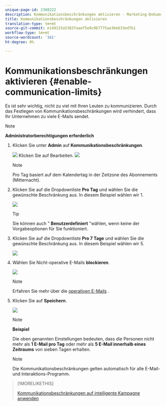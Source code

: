 ```yaml
---
unique-page-id: 2360222
description: Kommunikationsbeschränkungen aktivieren - Marketing-Dokumente - Produktdokumentation
title: Kommunikationsbeschränkungen aktivieren
translation-type: tm+mt
source-git-commit: e149133a5383faaef5e9c9b7775ae36e633ed7b1
workflow-type: tm+mt
source-wordcount: '161'
ht-degree: 0%

---
```



# Kommunikationsbeschränkungen aktivieren {#enable-communication-limits}

Es ist sehr wichtig, nicht zu viel mit Ihren Leuten zu kommunizieren. Durch das Festlegen von Kommunikationsbeschränkungen wird verhindert, dass Ihr Unternehmen zu viele E-Mails sendet.

>[!NOTE]
>
>**Administratorberechtigungen erforderlich**

1. Klicken Sie unter **Admin** auf **Kommunikationsbeschränkungen**.

   ![](assets/image2014-9-18-15-3a53-3a37.png)
Klicken Sie auf Bearbeiten.
   ![](assets/image2014-9-18-15-3a53-3a47.png)

   >[!NOTE]
   >
   >
   >Pro Tag basiert auf dem Kalendertag in der Zeitzone des Abonnements (Mitternacht).

1. Klicken Sie auf die Dropdownliste **Pro Tag** und wählen Sie die gewünschte Beschränkung aus. In diesem Beispiel wählen wir 1.

   ![](assets/three.png)

   >[!TIP]
   >
   >Sie können auch &quot; **Benutzerdefiniert** &quot;wählen, wenn keine der Vorgabeoptionen für Sie funktioniert.

1. Klicken Sie auf die Dropdownliste **Pro 7 Tage** und wählen Sie die gewünschte Beschränkung aus. In diesem Beispiel wählen wir 5.

   ![](assets/four.png)

1. Wählen Sie Nicht-operative E-Mails **blockieren**.

   ![](assets/five.png)

   >[!NOTE]
   >
   >Erfahren Sie mehr über die [operativen E-Mails](http://docs.marketo.com/display/DOCS/Make+an+Email+Operational) .

1. Klicken Sie auf **Speichern**.

   ![](assets/six.png)

   >[!NOTE]
   >
   >**Beispiel**
   >
   >
   >Die oben genannten Einstellungen bedeuten, dass die Personen nicht mehr als **1 E-Mail pro Tag** oder mehr als **5 E-Mail innerhalb eines Zeitraums** von sieben Tagen erhalten.

   >[!NOTE]
   >
   >
   >Die Kommunikationsbeschränkungen gelten automatisch für alle E-Mail- und Interaktions-Programm.

>[!MORELIKETHIS]
>
>[Kommunikationsbeschränkungen auf intelligente Kampagne anwenden](../../../product-docs/core-marketo-concepts/smart-campaigns/using-smart-campaigns/apply-communication-limits-to-smart-campaign.md)

